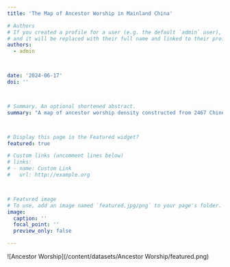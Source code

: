```yaml
---
title: 'The Map of Ancestor Worship in Mainland China'

# Authors
# If you created a profile for a user (e.g. the default `admin` user), write the username (folder name) here
# and it will be replaced with their full name and linked to their profile.
authors:
  - admin



date: '2024-06-17'
doi: ''



# Summary. An optional shortened abstract.
summary: "A map of ancestor worship density constructed from 2467 Chinese county gazetteers"



# Display this page in the Featured widget?
featured: true

# Custom links (uncomment lines below)
# links:
# - name: Custom Link
#   url: http://example.org



# Featured image
# To use, add an image named `featured.jpg/png` to your page's folder.
image:
  caption: ''
  focal_point: ''
  preview_only: false

---
```

![Ancestor Worship](/content/datasets/Ancestor Worship/featured.png)

